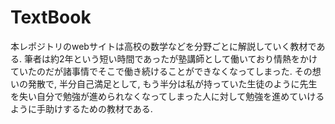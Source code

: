 # TextBook
本レポジトリのwebサイトは高校の数学などを分野ごとに解説していく教材である. 筆者は約2年という短い時間であったが塾講師として働いており情熱をかけていたのだが諸事情でそこで働き続けることができなくなってしまった. その想いの発散で, 半分自己満足として, もう半分は私が持っていた生徒のように先生を失い自分で勉強が進められなくなってしまった人に対して勉強を進めていけるように手助けするための教材である.
